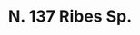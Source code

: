 ---
title: "N. 137 Ribes Sp."
permalink: "/edition/plant137/"
plant-name: "N. 137."
plant-number: "137"
plant-xml: "/assets/xml/plant137.xml"
plant-img1: "/assets/img/plant137_verso.jpg"
plant-img2: "/assets/img/plant137.jpg"
plant-title: "N. 137 Ribes Sp."
plant-wfo-link: ""
plant-kew-link: ""
plant-taxon-content: "Viburnum Opulus L."
layout: single-xml
---
